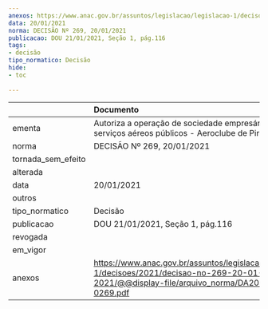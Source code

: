 ```yaml
---
anexos: https://www.anac.gov.br/assuntos/legislacao/legislacao-1/decisoes/2021/decisao-no-269-20-01-2021/@@display-file/arquivo_norma/DA2021-0269.pdf
data: 20/01/2021
norma: DECISÃO Nº 269, 20/01/2021
publicacao: DOU 21/01/2021, Seção 1, pág.116
tags:
- decisão
tipo_normatico: Decisão
hide: 
- toc 
 
---
```


|                    | Documento                                                                                                                                     |
|:-------------------|:----------------------------------------------------------------------------------------------------------------------------------------------|
| ementa             | Autoriza a operação de sociedade empresária de serviços aéreos públicos - Aeroclube de Pirassununga.                                          |
| norma              | DECISÃO Nº 269, 20/01/2021                                                                                                                    |
| tornada_sem_efeito |                                                                                                                                               |
| alterada           |                                                                                                                                               |
| data               | 20/01/2021                                                                                                                                    |
| outros             |                                                                                                                                               |
| tipo_normatico     | Decisão                                                                                                                                       |
| publicacao         | DOU 21/01/2021, Seção 1, pág.116                                                                                                              |
| revogada           |                                                                                                                                               |
| em_vigor           |                                                                                                                                               |
| anexos             | https://www.anac.gov.br/assuntos/legislacao/legislacao-1/decisoes/2021/decisao-no-269-20-01-2021/@@display-file/arquivo_norma/DA2021-0269.pdf |